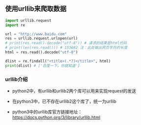 使用urllib来爬取数据
---

```python
import urllib.request
import re

url = "http://www.baidu.com"
res = urllib.request.urlopen(url)
# print(res.read().decode("utf-8")) # 请求的结果是html代码
# print(len(res.read())) # 153682 注：此处输出网页字符的长度
html = res.read().decode("utf-8")

dlist = re.findall("<title>(.*?)</title>", html)
print(dlist) # ['百度一下，你就知道']
```

### urllib介绍

- python2中，有urllib和urllib2两个库可以用来实现request的发送

- 在python3中，已不存在urllib2这个库了，统一为urllib

- python3中的urllib库官方链接地址：https://docs.python.org/3/library/urllib.html